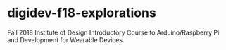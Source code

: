# digidev-f18-explorations
Fall 2018 Institute of Design Introductory Course to Arduino/Raspberry Pi and Development for Wearable Devices
